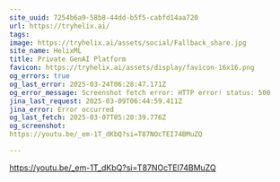 ```yaml
---
site_uuid: 7254b6a9-58b8-44dd-b5f5-cabfd14aa720
url: https://tryhelix.ai/
tags: 
image: https://tryhelix.ai/assets/social/Fallback_share.jpg
site_name: HelixML
title: Private GenAI Platform
favicon: https://tryhelix.ai/assets/display/favicon-16x16.png
og_errors: true
og_last_error: 2025-03-24T06:28:47.171Z
og_error_message: Screenshot fetch error: HTTP error! status: 500
jina_last_request: 2025-03-09T06:44:59.411Z
jina_error: Error occurred
og_last_fetch: 2025-03-07T05:20:39.776Z
og_screenshot: 
https://youtu.be/_em-1T_dKbQ?si=T87NOcTEI74BMuZQ

---
```


https://youtu.be/_em-1T_dKbQ?si=T87NOcTEI74BMuZQ
